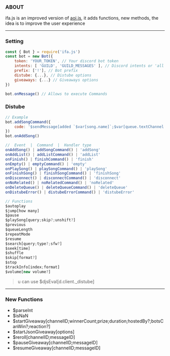 ### ABOUT
ifa.js is an improved version of [aoi.js](https://www.npmjs.com/package/aoi.js), it adds functions, new methods, the idea is to improve the user experience
- - -
### Setting
```js
const { Bot } = require('ifa.js')
const bot = new Bot({
	token: 'YOUR_TOKEN', // Your discord bot token
	intents: [ 'GUILD', 'GUILD_MESSAGES' ], // Discord intents or 'all'
	prefix: ['!'], // Bot prefix
	distube: {...}, // Distube options
	giveaways: {...} // Giveaways options
})

bot.onMessage() // Allows to execute Commands
```

### Distube
```js
// Example
bot.addSongCommand({
	code: '$sendMessage[added `$var[song.name]`;$var[queue.textChannel.id];no]'
})
bot.onAddSong()

//  Event  |  Command  |  Handler type
onAddSong() | addSongCommand() | 'addSong'
onAddList() | addListCommand() | 'addList'
onFinish() | finishCommand() | 'finish'
onEmpty() | emptyCommand() | 'empty'
onPlaySong() | playSongCommand() | 'playSong'
onFinishSong() | finishSongCommand() | 'finishSong'
onDisconnect() | disconnectCommand() | 'disconnect'
onNoRelated() | noRelatedCommand() | 'noRelated'
onDeleteQueue() | deleteQueueCommand() | 'deleteQueue'
onDistubeError() | distubeErrorCommand() | 'distubeError'

// Functions
$autoplay
$jump[how many]
$pause
$playSong[query;skip?;unshift?]
$previous
$queueLength
$repeatMode
$resume
$search[query;type?;sfw?]
$seek[time]
$shuffle
$skip[format?]
$stop
$trackInfo[index;format]
$volume[new volume?]
```
> u can use $djsEval[d.client._distube]

- - -
### New Functions
- $parseInt
- $isNaN
- $startGiveaway[channelID;winnerCount;prize;duration;hostedBy?;botsCanWin?;reaction?]
- $startJsonGiveaway[options]
- $reroll[channelID;messageID]
- $pauseGiveaway[channelID;messageID]
- $resumeGiveaway[channelID;messageID]